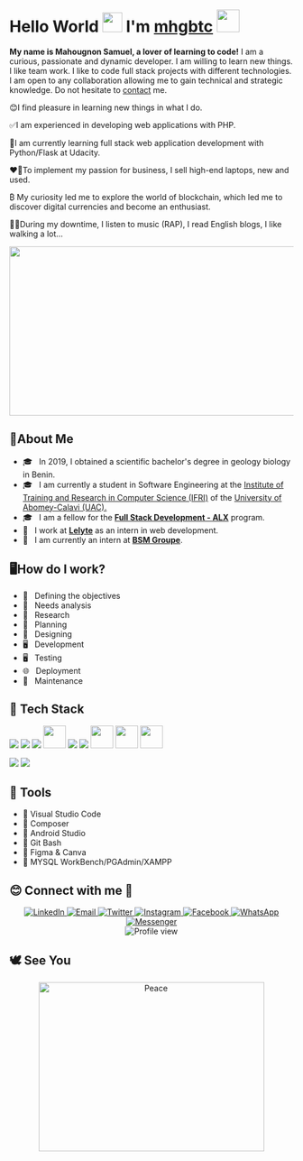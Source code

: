 <h1>
    Hello World
    <img src="https://media.giphy.com/media/hvRJCLFzcasrR4ia7z/giphy.gif" width="35px"/>
    I'm <a href="https://github.com/mhgbtc">mhgbtc</a>
    <img src="https://media.giphy.com/media/RbDKaczqWovIugyJmW/giphy.gif" width="40"/>
</h1>


**My name is Mahougnon Samuel, a lover of learning to code!** 
I am a curious, passionate and dynamic developer. I am willing to learn new things. I like team work. I like to code full stack projects with different technologies. I am open to any collaboration allowing me to gain technical and strategic knowledge. Do not hesitate to <a href="mailto:samdjido06@mail.com">contact</a> me.

😊I find pleasure in learning new things in what I do.

✅I am experienced in developing web applications with PHP.

📙I am currently learning full stack web application development with Python/Flask at Udacity.

❤️‍🔥To implement my passion for business, I sell high-end laptops, new and used.

₿ My curiosity led me to explore the world of blockchain, which led me to discover digital currencies and become an enthusiast.

🧑‍🎤During my downtime, I listen to music (RAP), I read English blogs, I like walking a lot...

<div align="center">
  <img src="https://media.giphy.com/media/dWesBcTLavkZuG35MI/giphy.gif" width="600" height="300"/>
</div>

🧑About Me
------------
- 🎓 &nbsp; In 2019, I obtained a scientific bachelor's degree in geology biology in Benin.
- 🎓 &nbsp; I am currently a student in Software Engineering at the <a href="https://ifri-uac.bj/">Institute of Training and Research in Computer Science (IFRI)</a> of the <a href="https://uac.bj/">University of Abomey-Calavi (UAC).</a>
- 🎓 &nbsp; I am a fellow for the **[Full Stack Development - ALX](https://www.alx-t.com/courses/full-stack-web-development/)** program.
- 💼 &nbsp; I work at **[Lelyte](https://lelyte.net/)** as an intern in web development.
- 💼 &nbsp; I am currently an intern at **[BSM Groupe](https://bsmgroupe.com)**.

🖥️How do I work?
------------
- 🎯 &nbsp; Defining the objectives
- 🧮 &nbsp; Needs analysis
- 🔎 &nbsp; Research
- 📅 &nbsp; Planning
- 🍥 &nbsp; Designing
- 🖥️ &nbsp; Development
- 🖥️ &nbsp; Testing
- 🌐 &nbsp; Deployment
- 🔧 &nbsp; Maintenance

:rocket: Tech Stack
-------------
<p align="left">
  <img src="https://icongr.am/devicon/php-original.svg?size=40&color=currentColor"> 
  <img src="https://icongr.am/devicon/laravel-plain-wordmark.svg?size=40&color=ff0000">
  <img src="https://icongr.am/devicon/python-original-wordmark.svg?size=70&color=9e2e2e">
  <img src="https://iconape.com/wp-content/png_logo_vector/flask-logo.png" height="40">
  <img src="https://icongr.am/devicon/wordpress-original.svg?size=41&color=9e2e2e">
  <img src="https://icongr.am/devicon/javascript-original.svg?size=40&color=9e2e2e"> 
  <img src="https://icongr.am/devicon/css3-original-wordmark.svg?size=40&color=9e2e2e" height="40">
  <img src="https://icongr.am/devicon/bootstrap-plain.svg?size=90&color=0000ff" height="40">
  <img src="https://icongr.am/devicon/html5-original-wordmark.svg?size=40&color=9e2e2e" height="40">
</p>

<p align="left">
  <img src="https://icongr.am/devicon/postgresql-original-wordmark.svg?size=40&color=9e2e2e">
  <img src="https://icongr.am/devicon/mysql-original-wordmark.svg?size=40&color=9e2e2e">
</p>

🔨 Tools
-------------
- :large_blue_diamond: Visual Studio Code
- :large_blue_diamond: Composer
- :large_blue_diamond: Android Studio
- :large_blue_diamond: Git Bash
- :large_blue_diamond: Figma & Canva
- :large_blue_diamond: MYSQL WorkBench/PGAdmin/XAMPP

😊 Connect with me 💬
-------------

<div id="badges" align="center">
  <a href="https://www.linkedin.com/in/mahougnon-samuel-73898a20a">
      <img alt="LinkedIn" src="https://img.shields.io/badge/LinkedIn-blue?style=flat-square&logo=linkedin">
  </a>
  <a href="mailto:samdjido06@gmail.com">
    <img alt="Email" src="https://img.shields.io/badge/Email-red?style=flat-square&logo=Microsoft%20outlook">
  </a>
  <a href="https://twitter.com/mhgbtc">
      <img src="https://img.shields.io/badge/Twitter-blue?style=flat-square&logo=twitter&logoColor=white" alt="Twitter"/>
  </a>
  <a href="https://www.instagram.com/mhgbtc/">
      <img src="https://img.shields.io/badge/Instagram-royalblue?style=flat-square&logo=instagram&logoColor=white" alt="Instagram"/>
  </a>
  <a href="https://www.facebook.com/mhgbtc">
      <img src="https://img.shields.io/badge/Facebook-blue?style=flat-square&logo=facebook&logoColor=white" alt="Facebook"/>
  </a>
  <a href="https://wa.me/message/34D3F4CWFL6EC1">
      <img src="https://img.shields.io/badge/WhatsApp-tealgreen?style=flat-square&logo=whatsapp&logoColor=white" alt="WhatsApp"/>
  </a>
  <a href="https://m.me/mhgbtc">
      <img src="https://img.shields.io/badge/Messenger-lightblue?style=flat-square&logo=messenger&logoColor=white" alt="Messenger"/>
  </a>
</div>
<div align="center">
    <img src="https://komarev.com/ghpvc/?username=mhgbtc&style=flat-square&color=blue" alt="Profile view"/>
</div>

🕊️ See You
-----------

<div align="center">
    <img src="https://media.giphy.com/media/l0ExbUx2wJiZj7HoI/giphy.gif" width="400" height="300" alt="Peace"/>
</div>

